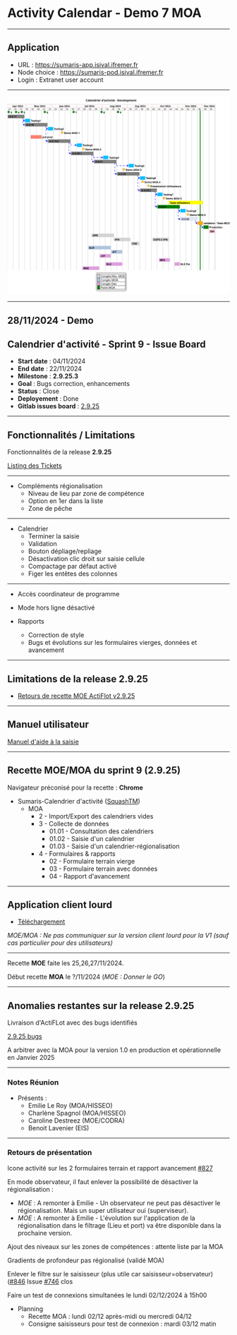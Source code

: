 # Activity Calendar - Demo 7 MOA

---

## Application

- URL : https://sumaris-app.isival.ifremer.fr
- Node choice : https://sumaris-pod.isival.ifremer.fr
- Login : Extranet user account

---

![rec-activity-calendar-planning](/projects/activity-calendar/not/images/refonte-activity-calendar-planning-sprints.svg)

---

## 28/11/2024 - Demo

## Calendrier d'activité - Sprint 9 - Issue Board

- **Start date** : 04/11/2024
- **End date** : 22/11/2024
- **Milestone** : **2.9.25.3**
- **Goal** : Bugs correction, enhancements
- **Status** : Close
- **Deployement** : Done
- **Gitlab issues board** : [2.9.25](https://gitlab.ifremer.fr/sih-public/sumaris/sumaris-app/-/boards/873?label_name[]=ACTIFLOT&milestone_title=2.9.25)

---

## Fonctionnalités / Limitations

Fonctionnalités de la release **2.9.25**

[Listing des Tickets](https://gitlab.ifremer.fr/sih-public/sumaris/sumaris-doc/-/blob/master/projects/activity-calendar/not/not-24-001-calendrier-refonte-sprints-board.md#calendrier-dactivité---sprint-9---issue-board) 

---

- Compléments régionalisation
  - Niveau de lieu par zone de compétence
  - Option en 1er dans la liste
  - Zone de pêche

---

- Calendrier
  - Terminer la saisie
  - Validation
  - Bouton dépliage/repliage
  - Désactivation clic droit sur saisie cellule
  - Compactage par défaut activé
  - Figer les entêtes des colonnes

---

- Accès coordinateur de programme

- Mode hors ligne désactivé

- Rapports
  - Correction de style
  - Bugs et évolutions sur les formulaires vierges, données et avancement

---

## Limitations de la release **2.9.25**
- [Retours de recette MOE ActiFlot v2.9.25](https://gitlab.ifremer.fr/sih-public/sumaris/sumaris-doc/-/blob/master/projects/activity-calendar/rec/rec-24-006-activity-calendar-refonte-recette-2.9.25.md)

---

## Manuel utilisateur

[Manuel d'aide à la saisie](https://gitlab.ifremer.fr/sih-public/sumaris/sumaris-doc/-/blob/master/user-manual/user-activity-calendar-manual/user-activity-calendar-manual.md)

---

## Recette MOE/MOA du sprint 9 (**2.9.25**)

Navigateur préconisé pour la recette : **Chrome**

- Sumaris-Calendrier d'activité ([SquashTM](http://visi-common-squash.ifremer.fr:8080/squash/login))
  - MOA
      - 2 - Import/Export des calendriers vides
      - 3 - Collecte de données
          * 01.01 - Consultation des calendriers
          * 01.02 - Saisie d'un calendrier
          * 01.03 - Saisie d'un calendrier-régionalisation
      - 4 - Formulaires & rapports
          * 02 - Formulaire terrain vierge
          * 03 - Formulaire terrain avec données
          * 04 - Rapport d'avancement

---

## Application client lourd

- [Téléchargement](https://gitlab.ifremer.fr/api/v4/projects/sih-public%2Fsumaris%2Fsumaris-app/packages/generic/sumaris-app/2.9.25.3/sumaris-app-2.9.25.3-windows-x64.exe)

_MOE/MOA : Ne pas communiquer sur la version client lourd pour la V1 (sauf cas particulier pour des utilisateurs)_

---

Recette **MOE** faite les 25,26,27/11/2024. 

Début recette **MOA** le ?/11/2024 (_MOE : Donner le GO_)

---

## Anomalies restantes sur la release 2.9.25

Livraison d'ActiFLot avec des bugs identifiés 

[2.9.25 bugs](https://gitlab.ifremer.fr/sih-public/sumaris/sumaris-doc/-/blob/master/projects/activity-calendar/mex/mex-24-002-issues-report-2.9.md)

A arbitrer avec la MOA pour la version 1.0 en production et opérationnelle en Janvier 2025

---

### Notes Réunion

- Présents :
    - Emilie Le Roy (MOA/HISSEO)
    - Charlène Spagnol (MOA/HISSEO)
    - Caroline Destreez (MOE/CODRA)
    - Benoit Lavenier (EIS)

---

### Retours de présentation 

Icone activité sur les 2 formulaires terrain et rapport avancement  [#827](https://gitlab.ifremer.fr/sih-public/sumaris/sumaris-app/-/issues/827)

En mode observateur, il faut enlever la possibilité de désactiver la régionalisation : 
- _MOE_ : A remonter à Emilie - Un observateur ne peut pas désactiver le régionalisation. Mais un super utilisateur oui (superviseur).
- _MOE_ : A remonter à Emilie - L'évolution sur l'application de la régionalisation dans le filtrage (Lieu et port) va être disponible dans la prochaine version. 

Ajout des niveaux sur les zones de compétences : attente liste par la MOA

Gradients de profondeur pas régionalisé (validé MOA)

Enlever le filtre sur le saisisseur (plus utile car saisisseur=observateur) ([#846](https://gitlab.ifremer.fr/sih-public/sumaris/sumaris-app/-/issues/846)
Issue [#746](https://gitlab.ifremer.fr/sih-public/sumaris/sumaris-app/-/issues/746) clos

Faire un test de connexions simultanées le lundi 02/12/2024 à 15h00

- Planning 
  - Recette MOA : lundi 02/12 après-midi ou mercredi 04/12
  - Consigne saisisseurs pour test de connexion : mardi 03/12 matin